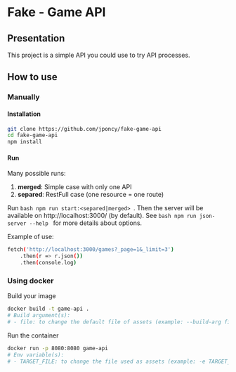 Fake - Game API
===============

Presentation
------------

This project is a simple API you could use to try API processes.

How to use
----------

### Manually

#### Installation

```bash
git clone https://github.com/jponcy/fake-game-api
cd fake-game-api
npm install
```

#### Run

Many possible runs:
1. **merged**: Simple case with only one API
1. **separed**: RestFull case (one resource = one route)

Run ```bash npm run start:<separed|merged> ```. Then the server will be available on http://localhost:3000/ (by default). See ```bash npm run json-server --help ``` for more details about options.

Example of use:
```bash
fetch('http://localhost:3000/games?_page=1&_limit=3')
    .then(r => r.json())
    .then(console.log)
```

### Using docker

Build your image

```bash
docker build -t game-api .
# Build argument(s):
# - file: to change the default file of assets (example: --build-arg file=merged.json ; the default value is separed.json)
```

Run the container
```bash
docker run -p 8080:8080 game-api
# Env variable(s):
# - TARGET_FILE: to change the file used as assets (example: -e TARGET_FILE=merged.json)
```
